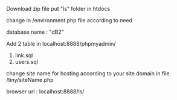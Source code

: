 Download zip file 
put "ls" folder in htdocs 

change in /environment.php file according to need

database name : "dB2"

Add 2 table in localhost:8888/phpmyadmin/
1) link.sql
2) users.sql

change site name for hosting according to your site domain in file.     /tiny/siteName.php

browser url : localhost:8888/ls/
